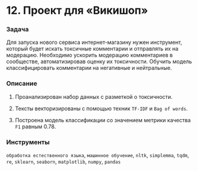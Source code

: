 # 12. Проект для «Викишоп»

### Задача

Для запуска нового сервиса интернет-магазину нужен инструмент, который будет искать токсичные комментарии и отправлять их на модерацию. Необходимо ускорить модерацию комментариев в сообществе, автоматизировав оценку их токсичности. Обучить модель классифицировать комментарии на негативные и нейтральные.

### Описание

1. Проанализирован набор данных с разметкой о токсичности.

2. Тексты векторизированы с помощью техник `TF-IDF` и `Bag of words`.

3. Построена модель классификации со значением метрики качества `F1` равным 0.78.

### Инструменты

`обработка естественного языка`, `машинное обучение`, `nltk`, `simplemma`, `tqdm`, `re`, `sklearn`, `seaborn`, `matplotlib`, `numpy`, `pandas`